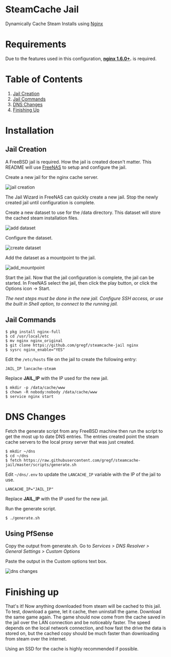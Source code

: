 # SteamCache Jail
Dynamically Cache Steam Installs using [Nginx](http://nginx.org/)

# Requirements
Due to the features used in this configuration, **[nginx 1.6.0+](http://nginx.org/).**
is required.

# Table of Contents

1. <a href="#jail-creation">Jail Creation</a>
2. <a href="#jail-commands">Jail Commands</a>
3. <a href="#dns-changes">DNS Changes</a>
4. <a href="#finishing-up">Finishing Up</a>

# Installation

## Jail Creation

A FreeBSD jail is required. How the jail is created doesn't matter. This
README will use [FreeNAS](https://www.freenas.org/) to setup and
configure the jail.

Create a new jail for the nginx cache server.

![jail creation](https://raw.githubusercontent.com/gregf/steamcache-jail/master/imgs/create_jail.png)

The Jail Wizard in FreeNAS can quickly create a new jail. Stop the newly
created jail until configuration is complete.

Create a new dataset to use for the /data directory. This dataset will
store the cached steam installation files.

![add dataset](https://raw.githubusercontent.com/gregf/steamcache-jail/master/imgs/add_dataset.png)

Configure the dataset.

![create dataset](https://raw.githubusercontent.com/gregf/steamcache-jail/master/imgs/create_dataset.png)

Add the dataset as a mountpoint to the jail.

![add_mountpoint](https://raw.githubusercontent.com/gregf/steamcache-jail/master/imgs/add_mountpoint.png)

Start the jail. Now that the jail configuration is complete, the jail can
be started. In FreeNAS select the jail, then click the play button, or
click the Options icon -> Start.

_The next steps must be done in the new jail. Configure SSH access, or use
the built in Shell option, to connect to the running jail._

## Jail Commands

```
$ pkg install nginx-full
$ cd /usr/local/etc
$ mv nginx nginx_original
$ git clone https://github.com/gregf/steamcache-jail nginx
$ sysrc nginx_enable="YES"
```

Edit the `/etc/hosts` file on the jail to create the following entry:

`JAIL_IP lancache-steam`

Replace **JAIL_IP** with the IP used for the new jail.

```
$ mkdir -p /data/cache/www
$ chown -R nobody:nobody /data/cache/www
$ service nginx start
```

# DNS Changes

Fetch the generate script from any FreeBSD machine then run the script to
get the most up to date DNS entries. The entries created point the steam
cache servers to the local proxy server that was just created.

```
$ mkdir ~/dns
$ cd ~/dns
$ fetch https://raw.githubusercontent.com/gregf/steamcache-jail/master/scripts/generate.sh
```

Edit `~/dns/.env` to update the `LANCACHE_IP` variable with the IP of the
jail to use.

```
LANCACHE_IP="JAIL_IP"
```

Replace **JAIL_IP** with the IP used for the new jail.

Run the generate script.

```
$ ./generate.sh
```

## Using PfSense
Copy the output from generate.sh.
Go to _Services > DNS Resolver > General Settings > Custom Options_

Paste the output in the Custom options text box.

![dns changes](https://raw.githubusercontent.com/gregf/steamcache-jail/master/imgs/dns.png)

# Finishing up

That's it! Now anything downloaded from steam will be cached to this jail.
To test, download a game, let it cache, then uninstall the game. Download
the same game again. The game should now come from the cache saved in the
jail over the LAN connection and be noticeably faster. The speed depends
on the local network connection, and how fast the drive the data is
stored on, but the cached copy should be much faster than downloading
from steam over the internet.

Using an SSD for the cache is highly recommended if possible.
